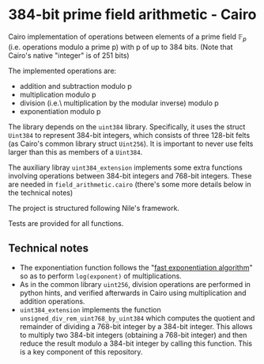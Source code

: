 # 384-bit prime field arithmetic - Cairo

Cairo implementation of operations between elements of a prime field $\mathbb{F}_p$ (i.e. operations modulo a prime p) with p of up to 384 bits. (Note that Cairo's native "integer" is of 251 bits)

The implemented operations are:

- addition and subtraction modulo p
- multiplication modulo p
- division (i.e.\ multiplication by the modular inverse) modulo p
- exponentiation modulo p

The library depends on the `uint384` library. Specifically, it uses the struct `Uint384` to represent 384-bit integers, which consists of three 128-bit felts (as Cairo's common library struct `Uint256`). It is important to never use felts larger than this as members of a `Uint384`.

The auxiliary libray `uint384_extension` implements some extra functions involving operations between 384-bit integers and 768-bit integers. These are needed in `field_arithmetic.cairo` (there's some more details below in the technical notes)

The project is structured following Nile's framework.

Tests are provided for all functions.

## Technical notes

- The exponentiation function follows the "[fast exponentiation algorithm](https://en.wikipedia.org/wiki/Exponentiation_by_squaring)" so as to perform `log(exponent)` of multiplications.
- As in the common library `uint256`, division operations are performed in python hints, and verified afterwards in Cairo using multiplication and addition operations.
- `uint384_extension` implements the function `unsigned_div_rem_uint768_by_uint384` which computes the quotient and remainder of dividing a 768-bit integer by a 384-bit integer. This allows to multiply two 384-bit integers (obtaining a 768-bit integer) and then reduce the result modulo a 384-bit integer by calling this function. This is a key component of this repository.
